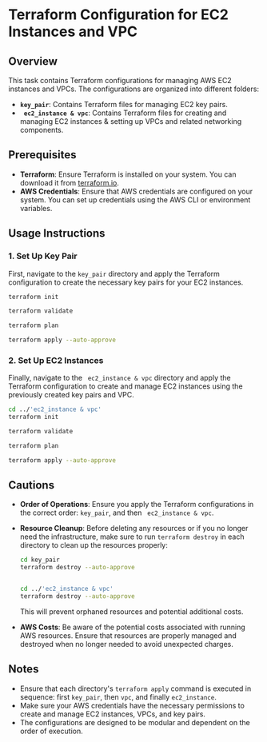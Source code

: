 
# Terraform Configuration for EC2 Instances and VPC

## Overview

This task contains Terraform configurations for managing AWS EC2 instances and VPCs. The configurations are organized into different folders:

- **`key_pair`**: Contains Terraform files for managing EC2 key pairs.
- **` ec2_instance & vpc`**: Contains Terraform files for creating and managing EC2 instances & setting up VPCs and related networking components.

## Prerequisites

- **Terraform**: Ensure Terraform is installed on your system. You can download it from [terraform.io](https://www.terraform.io/downloads).
- **AWS Credentials**: Ensure that AWS credentials are configured on your system. You can set up credentials using the AWS CLI or environment variables.

## Usage Instructions

### 1. Set Up Key Pair

First, navigate to the `key_pair` directory and apply the Terraform configuration to create the necessary key pairs for your EC2 instances.

```bash
terraform init

terraform validate

terraform plan

terraform apply --auto-approve
```


### 2. Set Up EC2 Instances

Finally, navigate to the ` ec2_instance & vpc` directory and apply the Terraform configuration to create and manage EC2 instances using the previously created key pairs and VPC.

```bash
cd ../'ec2_instance & vpc'
terraform init

terraform validate

terraform plan

terraform apply --auto-approve
```

## Cautions

- **Order of Operations**: Ensure you apply the Terraform configurations in the correct order: `key_pair`, and then ` ec2_instance & vpc`.
- **Resource Cleanup**: Before deleting any resources or if you no longer need the infrastructure, make sure to run `terraform destroy` in each directory to clean up the resources properly:
  ```bash
  cd key_pair
  terraform destroy --auto-approve


  cd ../'ec2_instance & vpc'
  terraform destroy --auto-approve
  ```
  This will prevent orphaned resources and potential additional costs.

- **AWS Costs**: Be aware of the potential costs associated with running AWS resources. Ensure that resources are properly managed and destroyed when no longer needed to avoid unexpected charges.


## Notes

- Ensure that each directory's `terraform apply` command is executed in sequence: first `key_pair`, then `vpc`, and finally `ec2_instance`.
- Make sure your AWS credentials have the necessary permissions to create and manage EC2 instances, VPCs, and key pairs.
- The configurations are designed to be modular and dependent on the order of execution.

